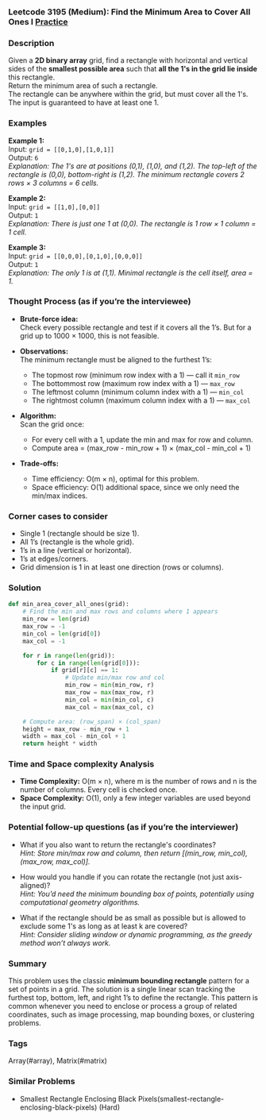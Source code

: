 ### Leetcode 3195 (Medium): Find the Minimum Area to Cover All Ones I [Practice](https://leetcode.com/problems/find-the-minimum-area-to-cover-all-ones-i)

### Description  
Given a **2D binary array** grid, find a rectangle with horizontal and vertical sides of the **smallest possible area** such that **all the 1's in the grid lie inside** this rectangle.  
Return the minimum area of such a rectangle.  
The rectangle can be anywhere within the grid, but must cover all the 1's. The input is guaranteed to have at least one 1.

### Examples  

**Example 1:**  
Input: `grid = [[0,1,0],[1,0,1]]`  
Output: `6`  
*Explanation: The 1's are at positions (0,1), (1,0), and (1,2). The top-left of the rectangle is (0,0), bottom-right is (1,2). The minimum rectangle covers 2 rows × 3 columns = 6 cells.*

**Example 2:**  
Input: `grid = [[1,0],[0,0]]`  
Output: `1`  
*Explanation: There is just one 1 at (0,0). The rectangle is 1 row × 1 column = 1 cell.*

**Example 3:**  
Input: `grid = [[0,0,0],[0,1,0],[0,0,0]]`  
Output: `1`  
*Explanation: The only 1 is at (1,1). Minimal rectangle is the cell itself, area = 1.*

### Thought Process (as if you’re the interviewee)  
- **Brute-force idea:**  
  Check every possible rectangle and test if it covers all the 1’s. But for a grid up to 1000 × 1000, this is not feasible.

- **Observations:**  
  The minimum rectangle must be aligned to the furthest 1’s:  
  - The topmost row (minimum row index with a 1) — call it `min_row`
  - The bottommost row (maximum row index with a 1) — `max_row`
  - The leftmost column (minimum column index with a 1) — `min_col`
  - The rightmost column (maximum column index with a 1) — `max_col`

- **Algorithm:**  
  Scan the grid once:
  - For every cell with a 1, update the min and max for row and column.
  - Compute area = (max_row - min_row + 1) × (max_col - min_col + 1)

- **Trade-offs:**  
  - Time efficiency: O(m × n), optimal for this problem.
  - Space efficiency: O(1) additional space, since we only need the min/max indices.

### Corner cases to consider  
- Single 1 (rectangle should be size 1).
- All 1’s (rectangle is the whole grid).
- 1’s in a line (vertical or horizontal).
- 1’s at edges/corners.
- Grid dimension is 1 in at least one direction (rows or columns).

### Solution

```python
def min_area_cover_all_ones(grid):
    # Find the min and max rows and columns where 1 appears
    min_row = len(grid)
    max_row = -1
    min_col = len(grid[0])
    max_col = -1

    for r in range(len(grid)):
        for c in range(len(grid[0])):
            if grid[r][c] == 1:
                # Update min/max row and col
                min_row = min(min_row, r)
                max_row = max(max_row, r)
                min_col = min(min_col, c)
                max_col = max(max_col, c)

    # Compute area: (row_span) × (col_span)
    height = max_row - min_row + 1
    width = max_col - min_col + 1
    return height * width
```

### Time and Space complexity Analysis  

- **Time Complexity:** O(m × n), where m is the number of rows and n is the number of columns. Every cell is checked once.
- **Space Complexity:** O(1), only a few integer variables are used beyond the input grid.

### Potential follow-up questions (as if you’re the interviewer)  

- What if you also want to return the rectangle's coordinates?  
  *Hint: Store min/max row and column, then return [(min_row, min_col), (max_row, max_col)].*

- How would you handle if you can rotate the rectangle (not just axis-aligned)?  
  *Hint: You’d need the minimum bounding box of points, potentially using computational geometry algorithms.*

- What if the rectangle should be as small as possible but is allowed to exclude some 1's as long as at least k are covered?  
  *Hint: Consider sliding window or dynamic programming, as the greedy method won’t always work.*

### Summary
This problem uses the classic **minimum bounding rectangle** pattern for a set of points in a grid. The solution is a single linear scan tracking the furthest top, bottom, left, and right 1’s to define the rectangle. This pattern is common whenever you need to enclose or process a group of related coordinates, such as image processing, map bounding boxes, or clustering problems.

### Tags
Array(#array), Matrix(#matrix)

### Similar Problems
- Smallest Rectangle Enclosing Black Pixels(smallest-rectangle-enclosing-black-pixels) (Hard)